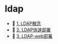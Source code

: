 # ldap

* 📄 [1. LDAP概念](siyuan://blocks/20231110105237-tivp8om)
* 📄 [2. LDAP快速部署](siyuan://blocks/20231110105237-vvkxax9)
* 📄 [3. LDAP-web部署](siyuan://blocks/20231110105237-d5sc3rc)

‍

‍
